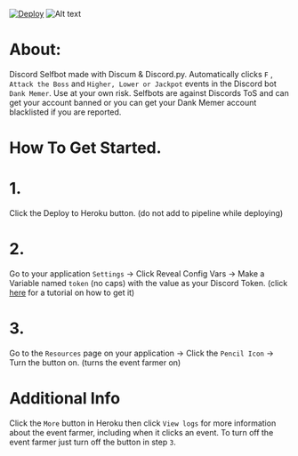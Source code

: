 [![Deploy](https://www.herokucdn.com/deploy/button.svg)](https://heroku.com/deploy)
<img title="a title" alt="Alt text" src="/images/boo.svg">
# About:
Discord Selfbot made with Discum & Discord.py.
Automatically clicks `F` , `Attack the Boss` and `Higher, Lower or Jackpot` events in the Discord bot `Dank Memer`.
Use at your own risk. Selfbots are against Discords ToS and can get your account banned or you can get your Dank Memer account blacklisted if you are reported.
# How To Get Started.
# 1.
Click the Deploy to Heroku button. (do not add to pipeline while deploying)
# 2.
Go to your application `Settings` -> Click Reveal Config Vars -> Make a Variable named `token` (no caps) with the value as your Discord Token. (click [here](https://www.youtube.com/watch?v=YEgFvgg7ZPI) for a tutorial on how to get it)
# 3.
Go to the `Resources` page on your application -> Click the `Pencil Icon` -> Turn the button on. (turns the event farmer on)
# Additional Info
Click the `More` button in Heroku then click `View logs` for more information about the event farmer, including when it clicks an event. To turn off the event farmer just turn off the button in step `3`.
